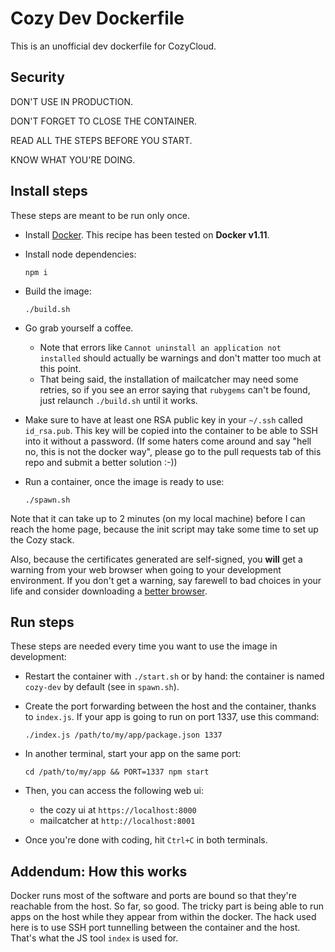 Cozy Dev Dockerfile
===================

This is an unofficial dev dockerfile for CozyCloud.

## Security

DON'T USE IN PRODUCTION.

DON'T FORGET TO CLOSE THE CONTAINER.

READ ALL THE STEPS BEFORE YOU START.

KNOW WHAT YOU'RE DOING.

## Install steps

These steps are meant to be run only once.

* Install [Docker](https://www.docker.com/). This recipe has been tested on **Docker v1.11**.
* Install node dependencies:

  `npm i`

* Build the image:

  `./build.sh`

* Go grab yourself a coffee.
    * Note that errors like `Cannot uninstall an application not installed`
      should actually be warnings and don't matter too much at this point.
    * That being said, the installation of mailcatcher may need some retries,
      so if you see an error saying that `rubygems` can't be found, just
      relaunch `./build.sh` until it works.
* Make sure to have at least one RSA public key in your `~/.ssh` called
  `id_rsa.pub`. This key will be copied into the container to be able to SSH
  into it without a password. (If some haters come around and say "hell no,
  this is not the docker way", please go to the pull requests tab of this repo
  and submit a better solution :-))
* Run a container, once the image is ready to use:

  `./spawn.sh`

Note that it can take up to 2 minutes (on my local machine) before I can reach
the home page, because the init script may take some time to set up the Cozy
stack.

Also, because the certificates generated are self-signed, you **will** get a
warning from your web browser when going to your development environment. If
you don't get a warning, say farewell to bad choices in your life and consider
downloading a [better browser](https://www.mozilla.org/en-US/firefox/new/).

## Run steps

These steps are needed every time you want to use the image in development:

* Restart the container with `./start.sh` or by hand: the container is named
  `cozy-dev` by default (see in `spawn.sh`).
* Create the port forwarding between the host and the container, thanks to
  `index.js`. If your app is going to run on port 1337, use this command:

  ```./index.js /path/to/my/app/package.json 1337```

* In another terminal, start your app on the same port:

  ```cd /path/to/my/app && PORT=1337 npm start```

* Then, you can access the following web ui:

    * the cozy ui at `https://localhost:8000`
    * mailcatcher at `http://localhost:8001`

* Once you're done with coding, hit `Ctrl+C` in both terminals.

## Addendum: How this works

Docker runs most of the software and ports are bound so that they're reachable
from the host. So far, so good. The tricky part is being able to run apps on
the host while they appear from within the docker. The hack used here is to
use SSH port tunnelling between the container and the host. That's what the JS
tool `index` is used for.
